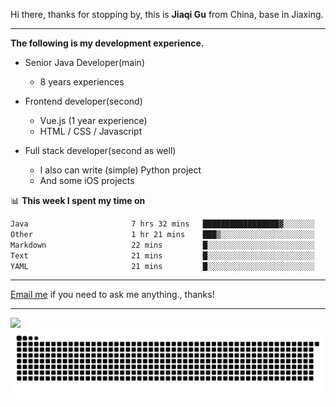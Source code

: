 Hi there, thanks for stopping by, this is **Jiaqi Gu** from China, base in Jiaxing.

---

**The following is my development experience.**

- Senior Java Developer(main)
  - 8 years experiences

- Frontend developer(second)
  - Vue.js (1 year experience)
  - HTML / CSS / Javascript
  
- Full stack developer(second as well)
  - I also can write (simple) Python project
  - And some iOS projects

📊 **This week I spent my time on**
<!--START_SECTION:waka-->

```txt
Java                       7 hrs 32 mins   █████████████████▓░░░░░░░   70.70 %
Other                      1 hr 21 mins    ███▒░░░░░░░░░░░░░░░░░░░░░   12.81 %
Markdown                   22 mins         █░░░░░░░░░░░░░░░░░░░░░░░░   03.47 %
Text                       21 mins         █░░░░░░░░░░░░░░░░░░░░░░░░   03.37 %
YAML                       21 mins         █░░░░░░░░░░░░░░░░░░░░░░░░   03.35 %
```

<!--END_SECTION:waka-->

---

[Email me](mailto:htk2klwgr@mozmail.com?subject=Hiring_from_GitHub) if you need to ask me anything., thanks!

---

![]( https://visitor-badge.glitch.me/badge?page_id=githubgujiaqi)
![]( https://github.com/droid-Q/droid-Q/raw/output/github-contribution-grid-snake.svg#gh-dark-mode-only)
